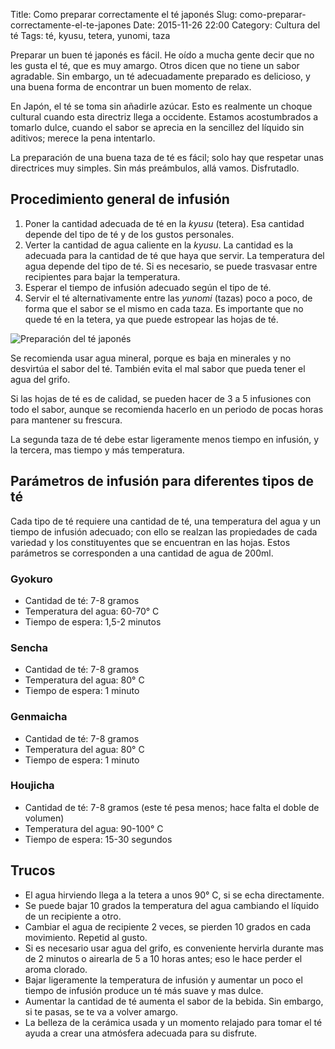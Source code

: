 Title: Como preparar correctamente el té japonés
Slug: como-preparar-correctamente-el-te-japones
Date: 2015-11-26 22:00
Category: Cultura del té
Tags: té, kyusu, tetera, yunomi, taza



Preparar un buen té japonés es fácil. He oído a mucha gente decir que no les gusta el té, que es muy amargo. Otros dicen que no tiene un sabor agradable. Sin embargo, un té adecuadamente preparado es delicioso, y una buena forma de encontrar un buen momento de relax.

En Japón, el té se toma sin añadirle azúcar. Esto es realmente un choque cultural cuando esta directriz llega a occidente. Estamos acostumbrados a tomarlo dulce, cuando el sabor se aprecia en la sencillez del líquido sin aditivos; merece la pena intentarlo.

La preparación de una buena taza de té es fácil; solo hay que respetar unas directrices muy simples. Sin más preámbulos, allá vamos. Disfrutadlo.

## Procedimiento general de infusión

1. Poner la cantidad adecuada de té en la *kyusu* (tetera). Esa cantidad depende del tipo de té y de los gustos personales.
2. Verter la cantidad de agua caliente en la *kyusu*. La cantidad es la adecuada para la cantidad de té que haya que servir. La temperatura del agua depende del tipo de té. Si es necesario, se puede trasvasar entre recipientes para bajar la temperatura.
3. Esperar el tiempo de infusión adecuado según el tipo de té.
4. Servir el té alternativamente entre las *yunomi* (tazas) poco a poco, de forma que el sabor se el mismo en cada taza. Es importante que no quede té en la tetera, ya que puede estropear las hojas de té.

![Preparación del té japonés]({filename}/images/preparacion-de-te-pasos.png)

Se recomienda usar agua mineral, porque es baja en minerales y no desvirtúa el sabor del té. También evita el mal sabor que pueda tener el agua del grifo.

Si las hojas de té es de calidad, se pueden hacer de 3 a 5 infusiones con todo el sabor, aunque se recomienda hacerlo en un periodo de pocas horas para mantener su frescura.

La segunda taza de té debe estar ligeramente menos tiempo en infusión, y la tercera, mas tiempo y más temperatura.

## Parámetros de infusión para diferentes tipos de té

Cada tipo de té requiere una cantidad de té, una temperatura del agua y un tiempo de infusión adecuado; con ello se realzan las propiedades de cada variedad y los constituyentes que se encuentran en las hojas. Estos parámetros se corresponden a una cantidad de agua de 200ml.

### Gyokuro

* Cantidad de té: 7-8 gramos
* Temperatura del agua: 60-70&deg; C
* Tiempo de espera: 1,5-2 minutos

### Sencha

* Cantidad de té: 7-8 gramos
* Temperatura del agua: 80&deg; C
* Tiempo de espera: 1 minuto

### Genmaicha

* Cantidad de té: 7-8 gramos
* Temperatura del agua: 80&deg; C
* Tiempo de espera: 1 minuto

### Houjicha

* Cantidad de té: 7-8 gramos (este té pesa menos; hace falta el doble de volumen)
* Temperatura del agua: 90-100&deg; C
* Tiempo de espera: 15-30 segundos

## Trucos

* El agua hirviendo llega a la tetera a unos 90&deg; C, si se echa directamente.
* Se puede bajar 10 grados la temperatura del agua cambiando el líquido de un recipiente a otro.
* Cambiar el agua de recipiente 2 veces, se pierden 10 grados en cada movimiento. Repetid al gusto.
* Si es necesario usar agua del grifo, es conveniente hervirla durante mas de 2 minutos o airearla de 5 a 10 horas antes; eso le hace perder el aroma clorado.
* Bajar ligeramente la temperatura de infusión y aumentar un poco el tiempo de infusión produce un té más suave y mas dulce.
* Aumentar la cantidad de té aumenta el sabor de la bebida. Sin embargo, si te pasas, se te va a volver amargo.
* La belleza de la cerámica usada y un momento relajado para tomar el té ayuda a crear una atmósfera adecuada para su disfrute.
